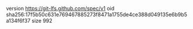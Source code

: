 version https://git-lfs.github.com/spec/v1
oid sha256:17f5b50c631e769467885273f8471a1755de4ce388d049135e6b9b5a134f6f37
size 992
